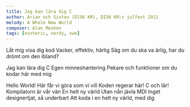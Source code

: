 ```yaml
---
title: Jag kan lära dig C
author: Arian och Sixten (DISK KM), DISK KM:s julfest 2011
melody: A Whole New World
composer: Alan Menken
tags: [esoteric, nerdy, swe]
---
```


Låt mig visa dig kod
Vacker, effektiv, härlig
Säg om du ska va ärlig,
har du drömt om den ibland?

Jag kan lära dig C
Egen minneshantering
Pekare och funktioner
om du kodar här med mig

Hello World!
Här får vi göra som vi vill
Koden regerar här!
C och lär!
Kompilatorn är vår vän
En helt ny värld
Utan nån jävla MDI
Inget designertjat, så underbart
Att koda i en helt ny värld, med dig
